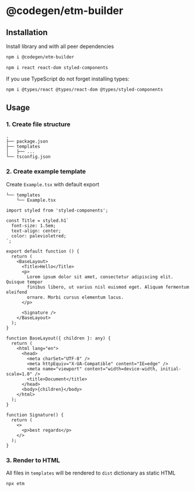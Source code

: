 # @codegen/etm-builder

## Installation

Install library and with all peer dependencies

```bash
npm i @codegen/etm-builder
```

```bash
npm i react react-dom styled-components
```

If you use TypeScript do not forget installing types:

```bash
npm i @types/react @types/react-dom @types/styled-components
```

## Usage

### 1. Create file structure

```
.
├── package.json
├── templates
│   ├── ...
└── tsconfig.json

```

### 2. Create example template

Create `Example.tsx` with default export

```
└── templates
    └── Example.tsx
```

```tsx
import styled from 'styled-components';

const Title = styled.h1`
  font-size: 1.5em;
  text-align: center;
  color: palevioletred;
`;

export default function () {
  return (
    <BaseLayout>
      <Title>Hello</Title>
      <p>
        Lorem ipsum dolor sit amet, consectetur adipiscing elit. Quisque tempor
        finibus libero, ut varius nisl euismod eget. Aliquam fermentum eleifend
        ornare. Morbi cursus elementum lacus.
      </p>

      <Signature />
    </BaseLayout>
  );
}

function BaseLayout({ children }: any) {
  return (
    <html lang="en">
      <head>
        <meta charSet="UTF-8" />
        <meta httpEquiv="X-UA-Compatible" content="IE=edge" />
        <meta name="viewport" content="width=device-width, initial-scale=1.0" />
        <title>Document</title>
      </head>
      <body>{children}</body>
    </html>
  );
}

function Signature() {
  return (
    <>
      <p>best regards</p>
    </>
  );
}
```

### 3. Render to HTML

All files in `templates` will be rendered to `dist` dictionary as static HTML

```bash
npx etm
```
